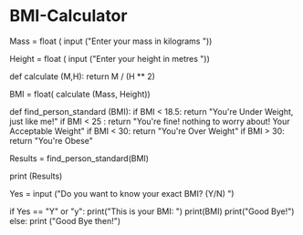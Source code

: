 # BMI-Calculator

Mass = float ( input ("Enter your mass in kilograms "))

Height = float ( input ("Enter your height in metres "))

def calculate (M,H):
    return M / (H ** 2)
    
BMI = float( calculate (Mass, Height))

def find_person_standard (BMI):
    if BMI < 18.5:
        return "You're Under Weight, just like me!"
    if BMI < 25 :
        return "You're fine! nothing to worry about! Your Acceptable Weight"
    if BMI < 30:
        return "You're Over Weight"
    if BMI > 30:
        return "You're Obese"
        
Results = find_person_standard(BMI)

print (Results)

Yes = input ("Do you want to know your exact BMI? (Y/N) ")

if Yes == "Y" or "y":
    print("This is your BMI: ")
    print(BMI)
    print("Good Bye!")
else:
    print ("Good Bye then!")

